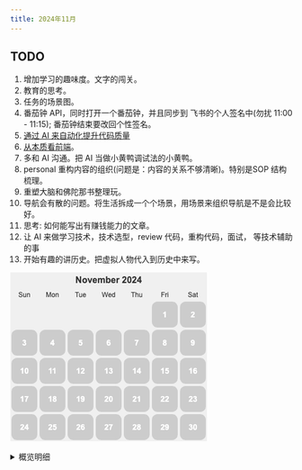 ```yaml
---
title: 2024年11月
---
```


## TODO
1. 增加学习的趣味度。文字的闯关。
1. 教育的思考。
1. 任务的场景图。
1. 番茄钟 API，同时打开一个番茄钟，并且同步到 飞书的个人签名中(勿扰 11:00 - 11:15); 番茄钟结束要改回个性签名。
1. [通过 AI 来自动化提升代码质量](../viewpoint/content/tech/impove-code-quality-by-ai.md)
1. [从本质看前端](../viewpoint/content/tech/dive-into-frontend.md)。
1. 多和 AI 沟通。把 AI 当做小黄鸭调试法的小黄鸭。
1. personal 重构内容的组织(问题是：内容的关系不够清晰)。特别是SOP 结构梳理。
2. 重塑大脑和佛陀那书整理玩。
3. 导航会有散的问题。将生活拆成一个个场景，用场景来组织导航是不是会比较好。
4. 思考: 如何能写出有赚钱能力的文章。
5. 让 AI 来做学习技术，技术选型，review 代码，重构代码，面试， 等技术辅助的事
6. 开始有趣的讲历史。把虚拟人物代入到历史中来写。

![](./images/2024-11.png)

<details>
  <summary>概览明细</summary>

| 日期  | 体力锻炼(G*2) |  冥想(G*2) | 吃早饭(B*1)  | 吃夜宵(B*2)  | 熬夜(B*3)  |
|:----:|:------------:|:---------:|:-----------:|:------------:|:---------:|
|  26  |      1       |     0     |      0      |      0       |     0     |
|  25  |      1       |     0     |      0      |      0       |     0     |
|  24  |      1       |     0     |      0      |      0       |     1     |
|  23  |      1       |     0     |      0      |      0       |     0     |
|  22  |      1       |     0     |      0      |      0       |     1     |
|  21  |      1       |     1     |      0      |      0       |     1     |
|  20  |      1       |     1     |      0      |      0       |     1     |
|  19  |      1       |     1     |      1      |      0       |     0     |
|  18  |      1       |     0     |      0      |      1       |     0     |
|  17  |      1       |     0     |      1      |      0       |     0     |
|  16  |      1       |     0     |      1      |      0       |     0     |
|  15  |      1       |     0     |      0      |      0       |     0     |
|  14  |      2       |     1     |      0      |      1       |     1     |
|  13  |      1       |     0     |      0      |      0       |     0     |
|  12  |      2       |     0     |      0      |      1       |     1     |
|  11  |      0       |     0     |      1      |      0       |     0     |
|  10  |      0       |     0     |      1      |      0       |     1     |
|  09  |      1       |     0     |      0      |      0       |     0     |
|  08  |      1       |     0     |      1      |      0       |     1     |
|  07  |      0       |     0     |      1      |      0       |     0     |
|  06  |      2       |     0     |      0      |      1       |     1     |
|  05  |      1       |     1     |      0      |      0       |     0     |
|  04  |      1       |     0     |      0      |      0       |     0     |
|  03  |      1       |     0     |      1      |      1       |     1     |
|  02  |      1       |     0     |      0      |      0       |     0     |
|  01  |      0       |     0     |      0      |      0       |     0     |

## 概览
* 体力锻炼
  * 跑步。跑步机 30 分钟。完成情况: 2/5-。 
  * 每周跑 10 公里。完成总数: 3/4+。
* 正念
  * 冥想 15 分钟。完成情况: 3/15+。 
  * 蹲坑不玩手机。剩余次数: 0/5-。
* 学习
  * 多邻国: 5+ 个单元。完成情况: 2/5-。
* 饮食: 
  * 不吃早饭。完成情况: 8/5-。
  * 不吃夜宵。完成情况: 5/5-。
* 休息: 
  * 不熬夜。11点30(尽量 11:15)之前睡觉。完成情况:  10/5-。

## Template
* 运动
  * 椭圆机: 30 分钟
  * 上斜俯卧撑 30×3; 折刀深蹲 20×3; 坐姿屈膝 15×2
* 正念
  * 冥想 15 分钟。
* 学习
  * 多邻国: 7 个单元。
* 信息
* 休息
  * x 睡觉

</detail>

## 26
* 运动
  * 椭圆机: 30 分钟
  * 折刀深蹲 20×3; 
* 学习
  * 多邻国: 0 个单元。玩了下新科目：数学和音乐。
* 饮食
  * 早饭吃了一个面包
* 休息
  * x 睡觉

## 25
* 运动
  * 椭圆机: 30 分钟
  * 上斜俯卧撑 30×3; 
* 学习
  * 多邻国: 1 个单元。
* 饮食
  * 吃了个早饭。
* 休息
  * 11:30

## 24
* 运动
  * 跑 5 公里。
* 学习
  * 多邻国: 8 个单元。
* 信息
  * 洗牙 88 元。以后买牙线。
* 休息
  * 12:20 睡觉。读《瑟谷传奇》， 能在那样的学校上学真幸福。

## 23
* 运动
  * 椭圆机: 30 分钟
* 学习
  * 多邻国: 8 个单元。
* 饮食
  * 蛋肉堡，有一个荷包蛋蛋，胡萝卜和肉末。五元，味道不错。
* 休息
  * 11:30 睡觉

## 22
* 运动
  * 护城河走一圈，15.5 公里。
* 学习
  * 多邻国: 1 个单元。
* 信息
  * 《绑架游戏》悬疑剧，挺好看的。算计和反算计。怪不得有熟悉的感觉，因为看了那剧《十日游戏》 。
* 休息
  * 1:05 睡觉

## 21
* 运动
  * 跑 5 公里。
  * 上斜俯卧撑 30×3; 
* 正念
  * 冥想 15 分钟。
* 学习
  * 多邻国: 7 个单元。
* 信息
  * 关于娃教育的谈话：对娃的理解(学校的不自由，机械，无趣)，学生和老师都是制度的受害者； 想方案(《Free to learn》)。
  * 卖肉夹馍的，1 天卖个 70 - 80 个。凌晨做到 1 点钟。
* 休息
  * 1:20 睡觉

## 20
* 运动
  * 椭圆机: 30 分钟
  * 上斜俯卧撑 30×3;
* 正念
  * 冥想 15 分钟。
* 学习
  * 多邻国: 9 个单元。
* 信息
* 休息
  * 12:25 睡觉

## 19
* 运动
  * 跑 6 公里。刷新 3 公里成绩: 15: 09 秒。
  * 上斜俯卧撑 30×3;
* 学习
  * 多邻国: 7 个单元。
* 正念
  * 冥想 15 分钟。
* 饮食
  * 早上吃了娃没吃完的粽子
* 休息
  * 11:30 睡觉

## 18
* 运动
  * 椭圆机: 30 分钟
  * 折刀深蹲 20×6; 
* 学习
  * 多邻国: 1 个单元。
* 饮食
  * 睡前吃了椰子脆卷
* 休息
  * 11:30 睡觉

## 17
* 运动
  * 跑 7 公里
* 饮食
  * 早上吃了娃没吃完的烧麦。
* 学习
  * 多邻国: 9 个单元。
* 信息
  * 统一旗下的爱夸矿泉水，水源也是长白山。
* 休息
  * 11:30 睡觉

## 16
* 运动
  * 上斜俯卧撑 30×2; 
* 学习
  * 多邻国: 7 个单元。
* 休息
  * 11:30 睡觉

## 15
* 运动
  * 跑 5.5 公里。
* 学习
  * 多邻国: 7 个单元。
* 休息
  * 11:28 睡觉

## 14
* 运动
  * 椭圆机: 30 分钟 + 20 分钟
  * 折刀深蹲 20×3; 上斜俯卧撑 30×3; 
* 正念
  * 冥想 15 分钟。
* 学习
  * 多邻国: 8 个单元。
* 信息
* 休息
  * 1:20 睡

## 13
* 运动
  * 椭圆机: 30 分钟
  * 上斜俯卧撑 30×5; 
* 学习
  * 多邻国: 7 个单元。
* 休息
  * 11:30 睡觉

## 12
* 运动
  * 椭圆机: 30 分钟 + 跑了 6 公里。
  * 折刀深蹲 20×3; 
* 学习
  * 多邻国: 7 个单元。
* 饮食
  * 睡前吃了威化饼干和豌豆条。
* 休息
  * 12:45 睡。

## 11
* 运动
  * 上斜俯卧撑 30×3;
* 学习
  * 多邻国: 7 个单元。
* 饮食
  * 吃了早饭。 2 个半的生煎。
* 休息
  * 11:30 睡觉

## 10
* 运动
  * 跑步: 15 分钟
* 学习
  * 多邻国: 7 个单元。
* 饮食
  * 吃了早饭。胡辣汤，豆浆，油条和麻团。
* 休息
  * 2 点 47 睡。和团子务虚聊，聊对弱者的怜悯。以后晚上不聊那些了，争论的性价比太低。

## 09
* 运动
  * 跑步: 10 公里。
  * 上斜俯卧撑 30×1;
* 学习
  * 多邻国: 7 个单元。
* 休息
  * 11:30 睡觉。

## 08
* 运动
  * 椭圆机: 30 分钟
  * 上斜俯卧撑 30×3; 
* 学习
  * 多邻国: 8 个单元。
* 饮食
  * 吃了早饭，3 只 烧麦。
* 休息
  * 12:00 睡觉。和顾吃饭。

## 07
* 学习
  * 多邻国: 5 个单元。
* 饮食
  * 吃了早饭。 饭团和卷饼，对昨晚跑步能量的补偿。
* 休息
  * 11:08 睡觉

## 06
* 运动
  * 跑步: 25 分钟; 还跑了 6 公里
  * 上斜俯卧撑 30×1; 折刀深蹲 20×3;
* 学习
  * 多邻国: 7 个单元。
* 饮食
  * 吃了望丘山的面包
* 休息
  * 1: 10 睡觉

## 05
* 运动
  * 椭圆机: 30 分钟
  * 上斜俯卧撑 30×6;
* 正念
  * 冥想 15 分钟。
* 学习
  * 多邻国: 7 个单元。
* 休息
  * 11:30 睡觉

## 04
* 运动
  * 椭圆机: 30 分钟
  * 折刀深蹲 20×3;
* 学习
  * 多邻国: 8 个单元。
* 饮食
  * 吃了早饭，三期门口的甜筒，冰饭。
* 休息
  * 11:30 睡觉

## 03
* 运动
  * 跑步: 6 公里。慢跑。
* 学习
  * 多邻国: 7 个单元。
* 饮食
  * 早上吃了个玉米。
* 休息
  * 12:25 睡。

## 02
* 运动
  * 跑步: 10 公里，55 分钟。
  * 上斜俯卧撑 30×3; 折刀深蹲 20×3; 坐姿屈膝 15×2
* 正念
  * 冥想 15 分钟。
* 学习
  * 多邻国: 7 个单元。
* 休息
  * 11:30 休息

## 01
* 学习
  * 多邻国: 6 个单元。
  * 上斜俯卧撑 30×5; 
* 休息
  * 11:28 睡觉

